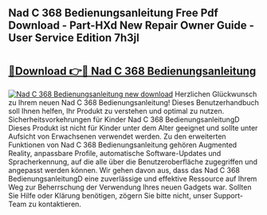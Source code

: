 ## Nad C 368 Bedienungsanleitung Free Pdf Download - Part-HXd New Repair Owner Guide - User Service Edition 7h3jl

# <h2><a href="http://df4bfw.blite.top/?on=Nad+C+368+Bedienungsanleitung">🔗Download 👉🔴 Nad C 368 Bedienungsanleitung</a></h2>

[![Nad C 368 Bedienungsanleitung new download](https://i.imgur.com/lujVjoI.png)](http://df4bfw.blite.top/?on=Nad+C+368+Bedienungsanleitung)
Herzlichen Glückwunsch zu Ihrem neuen Nad C 368 Bedienungsanleitung! Dieses Benutzerhandbuch soll Ihnen helfen, Ihr Produkt zu verstehen und optimal zu nutzen. Sicherheitsvorkehrungen für Kinder Nad C 368 BedienungsanleitungD Dieses Produkt ist nicht für Kinder unter dem Alter geeignet und sollte unter Aufsicht von Erwachsenen verwendet werden. Zu den erweiterten Funktionen von Nad C 368 Bedienungsanleitung gehören Augmented Reality, anpassbare Profile, automatische Software-Updates und Spracherkennung, auf die alle über die Benutzeroberfläche zugegriffen und angepasst werden können. Wir gehen davon aus, dass das Nad C 368 BedienungsanleitungD eine zuverlässige und effektive Ressource auf Ihrem Weg zur Beherrschung der Verwendung Ihres neuen Gadgets war. Sollten Sie Hilfe oder Klärung benötigen, zögern Sie bitte nicht, unser Support-Team zu kontaktieren.
